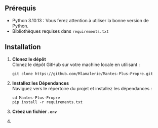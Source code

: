 ## Prérequis

- Python 3.10.13 : Vous ferez attention à utiliser la bonne version de Python.
- Bibliothèques requises dans `requirements.txt`

## Installation

1. **Clonez le dépôt**  
   Clonez le dépôt GitHub sur votre machine locale en utilisant :
   ```
   git clone https://github.com/Mlamalerie/Mantes-Plus-Propre.git
   ```

2. **Installez les Dépendances**  
   Naviguez vers le répertoire du projet et installez les dépendances :
   ```
   cd Mantes-Plus-Propre
   pip install -r requirements.txt
   ```
3. **Créez un fichier `.env`**
4. 